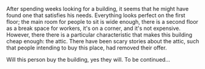 After spending weeks looking for a building, it seems that he might have found one that satisfies his needs.
Everything looks perfect on the first floor; the main room for people to sit is wide enough, there is a second floor as a break space for workers, it's on a corner, and it's not expensive.
However, there there is a particular characteristic that makes this building cheap enough: the attic. There have been scary stories about the attic, such that people intending to buy this place, had removed their offer. 

Will this person buy the building, yes they will.
To be continued...